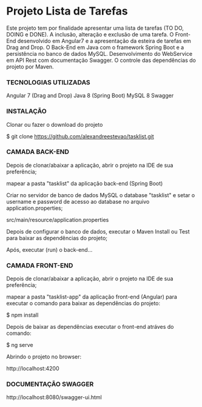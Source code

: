 # Projeto Lista de Tarefas

Este projeto tem por finalidade apresentar uma lista de tarefas (TO DO, DOING e DONE). A inclusão, alteração e exclusão de uma tarefa. O Front-End desenvolvido em Angular7 e a apresentação da esteira de tarefas em Drag and Drop. O Back-End em Java com o framework Spring Boot e a persistência no banco de dados MySQL. Desenvolvimento do WebService em API Rest com documentação Swagger. O controle das dependências do projeto por Maven.

### TECNOLOGIAS UTILIZADAS

Angular 7 (Drag and Drop)
Java 8 (Spring Boot)
MySQL 8
Swagger

### INSTALAÇÃO

Clonar ou fazer o download do projeto

$ git clone https://github.com/alexandreestevao/tasklist.git

### CAMADA BACK-END

Depois de clonar/abaixar a aplicação, abrir o projeto na IDE de sua preferência;

mapear a pasta "tasklist" da aplicação back-end (Spring Boot)

Criar no servidor de banco de dados MySQL o database "tasklist" e setar o username e password de acesso ao database no arquivo application.properties;

src/main/resource/application.properties

Depois de configurar o banco de dados, executar o Maven Install ou Test para baixar as dependências do projeto;

Após, executar (run) o back-end...

### CAMADA FRONT-END

Depois de clonar/abaixar a aplicação, abrir o projeto na IDE de sua preferência;

mapear a pasta "tasklist-app" da aplicação front-end (Angular) para executar o comando para baixar as dependências do projeto:

$ npm install

Depois de baixar as dependências executar o front-end atráves do comando:

$ ng serve

Abrindo o projeto no browser:

http://localhost:4200

### DOCUMENTAÇÃO SWAGGER

http://localhost:8080/swagger-ui.html
